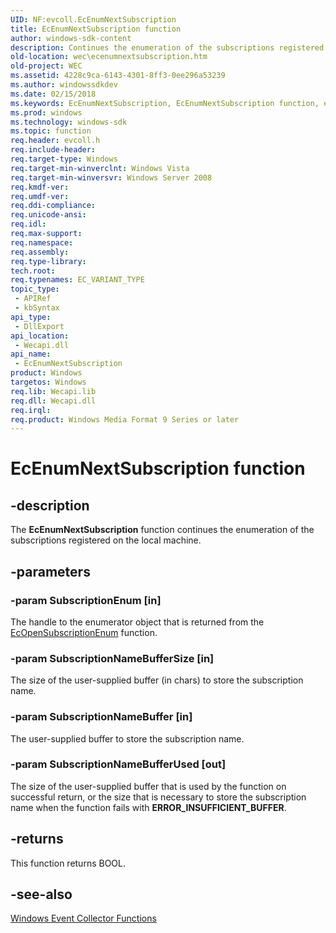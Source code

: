 ```yaml
---
UID: NF:evcoll.EcEnumNextSubscription
title: EcEnumNextSubscription function
author: windows-sdk-content
description: Continues the enumeration of the subscriptions registered on the local machine.
old-location: wec\ecenumnextsubscription.htm
old-project: WEC
ms.assetid: 4228c9ca-6143-4301-8ff3-0ee296a53239
ms.author: windowssdkdev
ms.date: 02/15/2018
ms.keywords: EcEnumNextSubscription, EcEnumNextSubscription function, evcoll/EcEnumNextSubscription, wec.ecenumnextsubscription, wes.ecenumnextsubscription
ms.prod: windows
ms.technology: windows-sdk
ms.topic: function
req.header: evcoll.h
req.include-header: 
req.target-type: Windows
req.target-min-winverclnt: Windows Vista
req.target-min-winversvr: Windows Server 2008
req.kmdf-ver: 
req.umdf-ver: 
req.ddi-compliance: 
req.unicode-ansi: 
req.idl: 
req.max-support: 
req.namespace: 
req.assembly: 
req.type-library: 
tech.root: 
req.typenames: EC_VARIANT_TYPE
topic_type:
 - APIRef
 - kbSyntax
api_type:
 - DllExport
api_location:
 - Wecapi.dll
api_name:
 - EcEnumNextSubscription
product: Windows
targetos: Windows
req.lib: Wecapi.lib
req.dll: Wecapi.dll
req.irql: 
req.product: Windows Media Format 9 Series or later
---
```


# EcEnumNextSubscription function


## -description


The <b>EcEnumNextSubscription</b> function continues the enumeration of the subscriptions registered on the local machine.


## -parameters




### -param SubscriptionEnum [in]

The handle to the enumerator object that is returned from the <a href="https://msdn.microsoft.com/edbfabb0-6ad1-415a-a2ef-094b1d3bcccb">EcOpenSubscriptionEnum</a> function.


### -param SubscriptionNameBufferSize [in]

The size of the user-supplied buffer (in chars) to store the subscription name.


### -param SubscriptionNameBuffer [in]

The user-supplied buffer to store the subscription name.


### -param SubscriptionNameBufferUsed [out]

The size of the user-supplied buffer that is used by the function on successful return, or the size that is necessary to store the subscription name when the function fails with <b>ERROR_INSUFFICIENT_BUFFER</b>.


## -returns



This function returns BOOL.




## -see-also




<a href="https://msdn.microsoft.com/48155df6-ba9c-4abe-ba84-6190cee95878">Windows Event Collector Functions</a>
 

 

